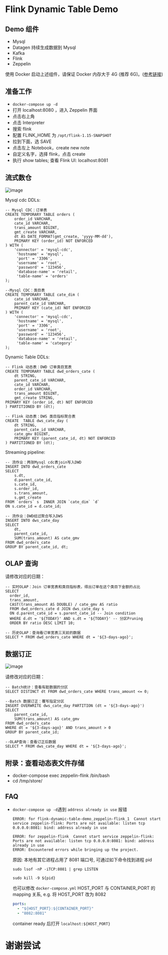 # Flink Dynamic Table Demo

## Demo 组件
- Mysql
- Datagen 持续生成数据到 Mysql
- Kafka
- Flink
- Zeppelin

使用 Docker 启动上述组件，请保证 Docker 内存大于 4G (推荐 6G)。([参考链接](https://docs.docker.com/desktop/mac/))

## 准备工作
- `docker-compose up -d`
- 打开 localhost:8080 ，进入 Zeppelin 界面
- 点击右上角
- 点击 Interpreter
- 搜索 flink
- 配置 FLINK_HOME 为 `/opt/flink-1.15-SNAPSHOT`
- 拉到下面，选 SAVE
- 点击左上 Notebook，create new note
- 自定义名字，选择 flink，点击 create
- 执行 show tables; 查看 Flink UI: localhost:8081

## 流式数仓
![image](https://user-images.githubusercontent.com/9601882/145389495-0f0dad27-9e6d-457e-971d-9a4844151e2b.png)

Mysql cdc DDLs:
```
-- Mysql CDC：订单表
CREATE TEMPORARY TABLE orders (
    order_id VARCHAR,
    cate_id VARCHAR,
    trans_amount BIGINT,
    gmt_create VARCHAR,
    dt AS DATE_FORMAT(gmt_create, 'yyyy-MM-dd'),
    PRIMARY KEY (order_id) NOT ENFORCED
) WITH (
	'connector' = 'mysql-cdc',
	 'hostname' = 'mysql',
	 'port' = '3306',
	 'username' = 'root',
	 'password' = '123456',
	 'database-name' = 'retail',
	 'table-name' = 'orders'
);

--Mysql CDC：类目表
CREATE TEMPORARY TABLE cate_dim (
    cate_id VARCHAR,
    parent_cate_id VARCHAR,
    PRIMARY KEY (cate_id) NOT ENFORCED
) WITH (
	'connector' = 'mysql-cdc',
	 'hostname' = 'mysql',
	 'port' = '3306',
	 'username' = 'root',
	 'password' = '123456',
	 'database-name' = 'retail',
	 'table-name' = 'category'
);
```

Dynamic Table DDLs:
```
-- Flink 动态表：DWD 订单类目宽表
CREATE TEMPORARY TABLE dwd_orders_cate (
    dt STRING,
    parent_cate_id VARCHAR,
    cate_id VARCHAR,
    order_id VARCHAR,
    trans_amount BIGINT,
    gmt_create STRING,
PRIMARY KEY (order_id, dt) NOT ENFORCED
) PARTITIONED BY (dt);

-- Flink 动态表：DWS 类目指标聚合表
CREATE  TABLE dws_cate_day (
    dt STRING,
    parent_cate_id VARCHAR,
    cate_gmv BIGINT,
    PRIMARY KEY (parent_cate_id, dt) NOT ENFORCED
) PARTITIONED BY (dt);
```

Streaming pipeline:
```
-- 流作业：两张Mysql cdc表join写入DWD
INSERT INTO dwd_orders_cate
SELECT
    s.dt,
    d.parent_cate_id,
    s.cate_id,
    s.order_id,
    s.trans_amount,
    s.gmt_create 
FROM `orders` s  INNER JOIN `cate_dim` `d`
ON s.cate_id = d.cate_id;

-- 流作业：DWD经过聚合写入DWS
INSERT INTO dws_cate_day
SELECT
    dt,
    parent_cate_id,
    SUM(trans_amount) AS cate_gmv
FROM dwd_orders_cate
GROUP BY parent_cate_id, dt;
```

## OLAP 查询

请修改对应的日期：
```
-- 实时OLAP：Join 订单宽表和类目指标表，得出订单在这个类目下金额的占比
SELECT
  order_id,
  trans_amount,
  CAST(trans_amount AS DOUBLE) / cate_gmv AS ratio
  FROM dwd_orders_cate d JOIN dws_cate_day s
  ON d.parent_cate_id = s.parent_cate_id -- Join condition
  WHERE d.dt = '${TODAY}' AND s.dt = '${TODAY}' -- 分区Pruning
  ORDER BY ratio DESC LIMIT 10;
  
-- 历史OLAP：查询看订单宽表三天前的数据
SELECT * FROM dwd_orders_cate WHERE dt = '${3-days-ago}';
```

## 数据订正
![image](https://user-images.githubusercontent.com/9601882/145390269-35318825-6d8c-4e00-9396-37b30178bc0e.png)

请修改对应的日期：
```
-- Batch统计：查看有脏数据的分区
SELECT DISTINCT dt FROM dwd_orders_cate WHERE trans_amount <= 0;

--Batch 数据订正：覆写指定分区
INSERT OVERWRITE dws_cate_day PARTITION (dt = '${3-days-ago}')
SELECT
    parent_cate_id,
    SUM(trans_amount) AS cate_gmv
FROM dwd_orders_cate 
WHERE dt = '${3-days-ago}' AND trans_amount > 0
GROUP BY parent_cate_id;

--OLAP查询：查看订正后数据
SELECT * FROM dws_cate_day WHERE dt = '${3-days-ago}';
```

## 附录：查看动态表文件存储
- docker-compose exec zeppelin-flink /bin/bash
- cd /tmp/store/

## FAQ
- `docker-compose up -d`遇到 `address already in use` 报错
    ```text
    ERROR: for flink-dynamic-table-demo_zeppelin-flink_1  Cannot start service zeppelin-flink: Ports are not available: listen tcp 0.0.0.0:8081: bind: address already in use
    
    ERROR: for zeppelin-flink  Cannot start service zeppelin-flink: Ports are not available: listen tcp 0.0.0.0:8081: bind: address already in use
    ERROR: Encountered errors while bringing up the project.
    ```

  原因: 本地有其它进程占用了 8081 端口号, 可通过如下命令找到进程 pid

    ```shell
    sudo lsof -nP -iTCP:8081 | grep LISTEN
    ```

    ```shell
    sudo kill -9 ${pid}
    ```
  也可以修改 `docker-compose.yml` HOST_PORT 与 CONTAINER_PORT 的 mapping 关系, e.g. 将 HOST_PORT 改为 8082
    ```yaml
    ports:
      - "${HOST_PORT}:${CONTAINER_PORT}"
      - "8082:8081"
    ```
  container ready 后打开 `localhost:${HOST_PORT}`

# 谢谢尝试

